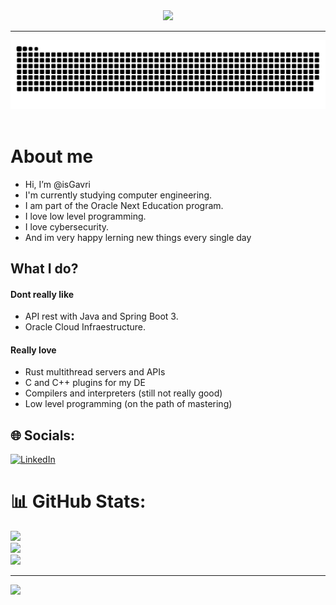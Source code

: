 <div align="center">
<img src="https://cdn.leonardo.ai/users/ef84f59b-589a-46da-8d52-c86c6f802b4c/generations/032ece20-b0ec-4f5a-8174-e458f3a26dda/Leonardo_Diffusion_XL_A_computer_with_style_of_a_lofi_album_co_2.jpg"> 
</div>

--- 

<div align="center">
  <a href="https://1999azzar.github.io/1999AZZAR/">
  <img  src="https://github.com/1999AZZAR/1999AZZAR/blob/main/resources/img/grid-snake.svg"
       alt="snake" /></a>
</div>
<br>

# About me

-  Hi, I’m @isGavri
- I'm currently studying computer engineering.
- I am part of the Oracle Next Education program.
- I love low level programming.
- I love cybersecurity.
- And im very happy lerning new things every single day

## What I do?
#### Dont really like
  - API rest with Java and Spring Boot 3.
  - Oracle Cloud Infraestructure.
#### Really love
  - Rust multithread servers and APIs
  - C and C++ plugins for my DE
  - Compilers and interpreters (still not really good)
  - Low level programming (on the path of mastering)


## 🌐 Socials:
[![LinkedIn](https://img.shields.io/badge/LinkedIn-%230077B5.svg?logo=linkedin&logoColor=white)](https://linkedin.com/in/www.linkedin.com/in/estefan-gabriel-partida-toalá-6004ba294) 

# 📊 GitHub Stats:
![](https://github-readme-stats.vercel.app/api?username=isGavri&theme=dark&hide_border=false&include_all_commits=true&count_private=true)<br/>
![](https://github-readme-streak-stats.herokuapp.com/?user=isGavri&theme=dark&hide_border=false)<br/>
![](https://github-readme-stats.vercel.app/api/top-langs/?username=isGavri&theme=dark&hide_border=false&include_all_commits=true&count_private=true&layout=compact)

---
[![](https://visitcount.itsvg.in/api?id=isGavri&icon=0&color=0)](https://visitcount.itsvg.in)

<!-- Proudly created with GPRM ( https://gprm.itsvg.in ) -->

<!-- Proudly created with GPRM ( https://gprm.itsvg.in ) -->
<!---
isGavri/isGavri is a ✨ special ✨ repository because its `README.md` (this file) appears on your GitHub profile.
You can click the Preview link to take a look at your changes.
--->
